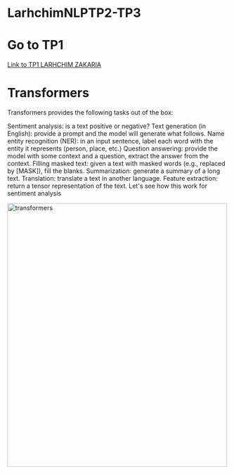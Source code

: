 # LarhchimNLPTP2-TP3

<h1>Go to TP1</h1>

<a href="https://github.com/ZakariaLarhchim/LarhchimTP1">Link to TP1 LARHCHIM ZAKARIA</a>

<h1>Transformers</h1>


Transformers provides the following tasks out of the box:

Sentiment analysis: is a text positive or negative? Text generation (in English): provide a prompt and the model will generate what follows. 
Name entity recognition (NER): in an input sentence, label each word with the entity it represents (person, place, etc.)
Question answering: provide the model with some context and a question, extract the answer from the context. 
Filling masked text: given a text with masked words (e.g., replaced by [MASK]), fill the blanks.
Summarization: generate a summary of a long text. 
Translation: translate a text in another language.
Feature extraction: return a tensor representation of the text. Let's see how this work for sentiment analysis


<img src="" alt="transformers" width="500" height="600">

